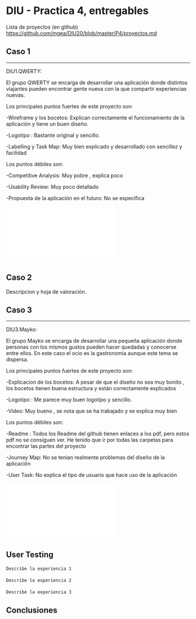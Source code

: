# DIU - Practica 4, entregables

Lista de proyectos (en github) https://github.com/mgea/DIU20/blob/master/P4/proyectos.md


## Caso 1
---
>>>
DIU1.QWERTY:

El grupo QWERTY se encarga de desarrollar una aplicación donde distintos viajantes pueden encontrar gente nueva con la que 
compartir experiencias nuevas. 

Los principales puntos fuertes de este proyecto son:

-Wireframe y los bocetos: Explican correctamente el funcionamiento de la aplicación y tiene un buen diseño.

-Logotipo : Bastante original y sencillo.

-Labelling y Task Map: Muy bien explicado y desarrollado con sencillez y facilidad


Los puntos débiles son:

-Competitive Analysis: Muy pobre , explica poco

-Usability Review: Muy poco detallado

-Propuesta de la aplicación en el futuro: No se especifica

![Evaluación](DIU1.QWERTY_review.pdf)



## Caso 2

Descripcion y hoja de valoración.  


## Caso 3
---
>>>
DIU3.Mayko:

El grupo Mayko se encarga de desarrollar una pequeña aplicación donde personas con los mismos gustos pueden hacer quedadas
y conocerse entre ellos. En este caso el ocio es la gastronomía aunque este tema se dispersa.

Los principales puntos fuertes de este proyecto son:

-Explicacion de los bocetos: A pesar de que el diseño no sea muy bonito , los bocetos tienen buena estructura y están 
correctamente explicados

-Logotipo : Me parece muy buen logotipo y sencillo.

-Video: Muy bueno , se nota que se ha trabajado y se explica muy bien


Los puntos débiles son:

-Readme : Todos los Readme del github tienen enlaces a los pdf, pero estos pdf no se consiguen ver. He tenido que ir por todas las carpetas para encontrar las partes del proyecto

-Journey Map: No se tenian realmente problemas del diseño de la aplicación

-User Task: No explica el tipo de usuario que hace uso de la aplicación

![Evaluación](DIU3.Mayko_review.pdf)


## User Testing

	Describe la experiencia 1

	Describe la experiencia 2

	Describe la experiencia 3


## Conclusiones
